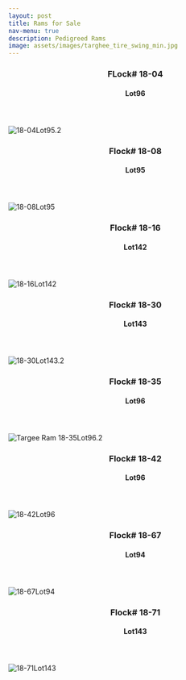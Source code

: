 ```yaml
---
layout: post
title: Rams for Sale
nav-menu: true
description: Pedigreed Rams
image: assets/images/targhee_tire_swing_min.jpg
---
```


<div>
	<article>
        <header class="major">
                 <h3>FLock#  18-04</h3>
                 <h4>Lot96</h4>
         </header>
      <span class="image">
              <img src="{{ site.baseurl }}/assets/images/18-04Lot95.2.jpg" alt="18-04Lot95.2" />
      </span>      
  </article>
  <article>
        <header class="major">
                 <h3>Flock# 18-08</h3>
                 <h4>Lot95</h4>
         </header>
      <span class="image">
              <img src="{{ site.baseurl }}/assets/images/18-08Lot95.jpg" alt="18-08Lot95" />
      </span>      
  </article>
  <article>
        <header class="major">
                 <h3>Flock# 18-16</h3>
                 <h4>Lot142</h4>
         </header>
      <span class="image">
              <img src="{{ site.baseurl }}/assets/images/18-16Lot142.jpg" alt="18-16Lot142" />
      </span>      
  </article>
  <article>
        <header class="major">
                 <h3>Flock# 18-30</h3>
                 <h4>Lot143</h4>
         </header>
      <span class="image">
              <img src="{{ site.baseurl }}/assets/images/18-30Lot143.2.jpg" alt="18-30Lot143.2" />
      </span>      
  </article>
   <article>
        <header class="major">
                 <h3>Flock# 18-35</h3>
                 <h4>Lot96</h4>
         </header>
      <span class="image">
              <img src="{{ site.baseurl }}/assets/images/18-35Lot96.2.jpg" alt="Targee Ram 18-35Lot96.2" />
      </span>      
  </article>
  <article>
        <header class="major">
                 <h3>Flock# 18-42</h3>
                 <h4>Lot96</h4>
         </header>
      <span class="image">
              <img src="{{ site.baseurl }}/assets/images/18-42Lot96.jpg" alt="18-42Lot96" />
      </span>      
  </article>
  <article>
        <header class="major">
                 <h3>Flock# 18-67</h3>
                 <h4>Lot94</h4>
         </header>
      <span class="image">
              <img src="{{ site.baseurl }}/assets/images/18-67Lot94.jpg" alt="18-67Lot94" />
      </span>      
  </article>
  <article>
          <header class="major">
                   <h3>Flock# 18-71</h3>
                   <h4>Lot143</h4>
           </header>
        <span class="image">
                <img src="{{ site.baseurl }}/assets/images/18-71Lot143.jpg" alt="18-71Lot143" />
        </span>      
    </article>
  

  <!-- <article>
        <header class="major">
                 <h3>Flock# 18-30</h3>
                 <h4>Lot143</h4>
         </header>
  </article> -->

</div>
